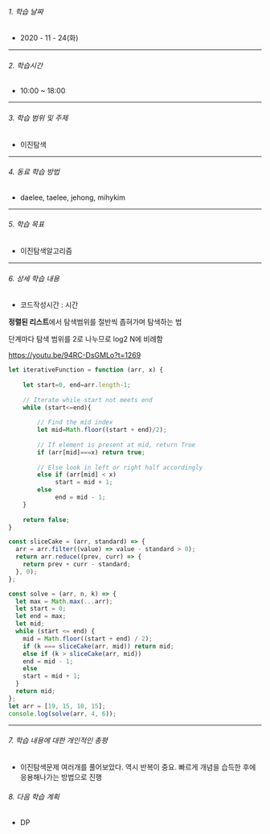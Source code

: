 

###### 1. 학습 날짜

- 2020 - 11 - 24(화)

---

###### 2. 학습시간

- 10:00 ~ 18:00

---

###### 3. 학습 범위 및 주제

- 이진탐색

---

###### 4. 동료 학습 방법 

- daelee, taelee, jehong, mihykim

---

###### 5. 학습 목표 

- 이진탐색알고리즘

---

###### 6. 상세 학습 내용

- 코드작성시간 :  시간

**정렬된 리스트**에서 탐색범위를 절반씩 좁혀가며 탐색하는 법

단계마다 탐색 범위를 2로 나누므로 log2 N에 비례함

https://youtu.be/94RC-DsGMLo?t=1269

```jsx
let iterativeFunction = function (arr, x) { 
   
    let start=0, end=arr.length-1; 
          
    // Iterate while start not meets end 
    while (start<=end){ 
  
        // Find the mid index 
        let mid=Math.floor((start + end)/2); 
   
        // If element is present at mid, return True 
        if (arr[mid]===x) return true; 
  
        // Else look in left or right half accordingly 
        else if (arr[mid] < x)  
             start = mid + 1; 
        else
             end = mid - 1; 
    } 
   
    return false; 
}

const sliceCake = (arr, standard) => {
  arr = arr.filter((value) => value - standard > 0);
  return arr.reduce((prev, curr) => {
    return prev + curr - standard;
  }, 0);
};

const solve = (arr, n, k) => {
  let max = Math.max(...arr);
  let start = 0;
  let end = max;
  let mid;
  while (start <= end) {
    mid = Math.floor((start + end) / 2);
    if (k === sliceCake(arr, mid)) return mid;
    else if (k > sliceCake(arr, mid))
    end = mid - 1;
    else 
    start = mid + 1;
  }
  return mid;
};
let arr = [19, 15, 10, 15];
console.log(solve(arr, 4, 6));

```

---

###### 7. 학습 내용에 대한 개인적인 총평

- 이진탐색문제 여러개를 풀어보았다. 역시 반복이 중요. 빠르게 개념을 습득한 후에 응용해나가는 방법으로 진행

###### 8. 다음 학습 계획

- DP